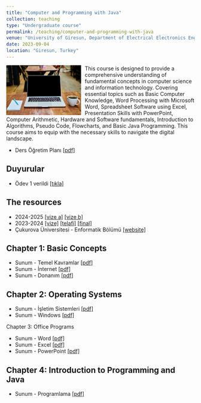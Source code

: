 ```yaml
---
title: "Computer and Programming with Java"
collection: teaching
type: "Undergraduate course"
permalink: /teaching/computer-and-programming-with-java
venue: "University of Giresun, Department of Electrical Electronics Engineering"
date: 2023-09-04
location: "Giresun, Turkey"
---
```


<img align="left" width="200" alt="computer and programming" src="/images/teaching/computer-and-programming.jpg" style="float: left; margin-right: 10px;"> This course is designed to provide a comprehensive understanding of fundamental concepts in computer science and information technology. Covering essential topics such as Basic Computer Knowledge, Word Processing with Microsoft Word, Spreadsheet Software using Excel, Presentation Skills with PowerPoint, Computer Arithmetic, Hardware and Software fundamentals, Introduction to Algorithms, Pseudo Code, Flowcharts, and Basic Java Programming. This course aims to equip with the necessary skills to navigate the digital landscape.  

* Ders Öğretim Planı <a href="../files/computer/Bolum_00_Ders_Ogretim_Planı.pdf">[pdf]</a>

Duyurular
---

* Ödev 1 verildi <a href="../files/computer/odev1.html">[tıkla]</a>

The resources
---

* 2024-2025 <a href="../files/computer/2024-2025-vize-a-cevaplar.pdf">[vize a]</a> <a href="../files/computer/2024-2025-vize-b-cevaplar.pdf">[vize b]</a>
* 2023-2024 <a href="../files/computer/2023-2024-vize-cevaplar.pdf">[vize]</a> <a href="../files/computer/2023-2024-telafi-cevaplar.pdf">[telafi]</a> <a href="../files/computer/2023-2024-final-cevaplar.pdf">[final]</a>
* Çukurova Üniversitesi -  Enformatik Bölümü <a href="https://enformatik.cu.edu.tr/cu/Dersler/compulsory-courses/temel-bilgi-teknolojileri-kullanimi/">[website]</a>

Chapter 1: Basic Concepts
---

* Sunum - Temel Kavramlar <a href="../files/computer/Bolum_01_Temel_kavramlar.pdf">[pdf]</a>
* Sunum - İnternet <a href="../files/computer/Bolum_01_Internet.pdf">[pdf]</a>
* Sunum - Donanım <a href="../files/computer/Bolum_01_Donanim.pdf">[pdf]</a>

Chapter 2: Operating Systems
---

* Sunum - İşletim Sistemleri <a href="../files/computer/Bolum_02_İsletim_sistemleri.pdf">[pdf]</a>
* Sunum - Windows <a href="../files/computer/Bolum_02_Windows.pdf">[pdf]</a>

Chapter 3: Office Programs

* Sunum - Word <a href="../files/computer/Bolum_03_Word.pdf">[pdf]</a>
* Sunum - Excel <a href="../files/computer/Bolum_03_Excel.pdf">[pdf]</a>
* Sunum - PowerPoint <a href="../files/computer/Bolum_03_PowerPoint.pdf">[pdf]</a>

Chapter 4: Introduction to Programming and Java
-----

* Sunum - Programlama <a href="../files/computer/Bolum_04_Programlama.pdf">[pdf]</a>
